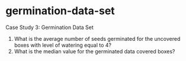 # germination-data-set
Case Study 3: Germination Data Set

1.	What is the average number of seeds germinated for the uncovered boxes with level of watering equal to 4?
2.	What is the median value for the germinated data covered boxes?
